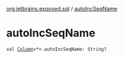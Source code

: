[org.jetbrains.exposed.sql](index.md) / [autoIncSeqName](.)

# autoIncSeqName

`val `[`Column`](-column/index.md)`<*>.autoIncSeqName: String?`